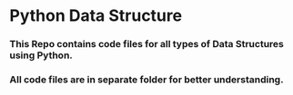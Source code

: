 # Python Data Structure

### This Repo contains code files for all types of Data Structures using Python.

### All code files are in separate folder for better understanding.
